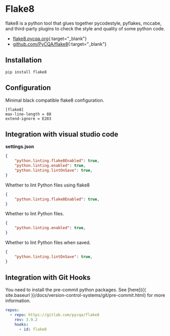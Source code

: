 # Flake8

flake8 is a python tool that glues together pycodestyle, pyflakes, mccabe, and third-party plugins to check the style and quality of some python code.

- [flake8.pycqa.org](https://flake8.pycqa.org){:target="_blank"}
- [github.com/PyCQA/flake8](https://github.com/PyCQA/flake8){:target="_blank"}

## Installation

```shell
pip install flake8
```

## Configuration

Minimal black compatible flake8 configuration.

```text
[flake8]
max-line-length = 88
extend-ignore = E203
```

## Integration with visual studio code

**settings.json**

```json
{
    "python.linting.flake8Enabled": true,
    "python.linting.enabled": true,
    "python.linting.lintOnSave": true,
}
```

Whether to lint Python files using flake8

```json
{
    "python.linting.flake8Enabled": true,
}
```

Whether to lint Python files.

```json
{
    "python.linting.enabled": true,
}
```

Whether to lint Python files when saved.

```json
{
    "python.linting.lintOnSave": true,
}
```

## Integration with Git Hooks

You need to install the pre-commit python packages. See [here]({{ site.baseurl }}/docs/version-control-systems/git/pre-commit.html) for more information.

```yaml
repos:
  - repo: https://gitlab.com/pycqa/flake8
    rev: 3.9.2
    hooks:
      - id: flake8
```
